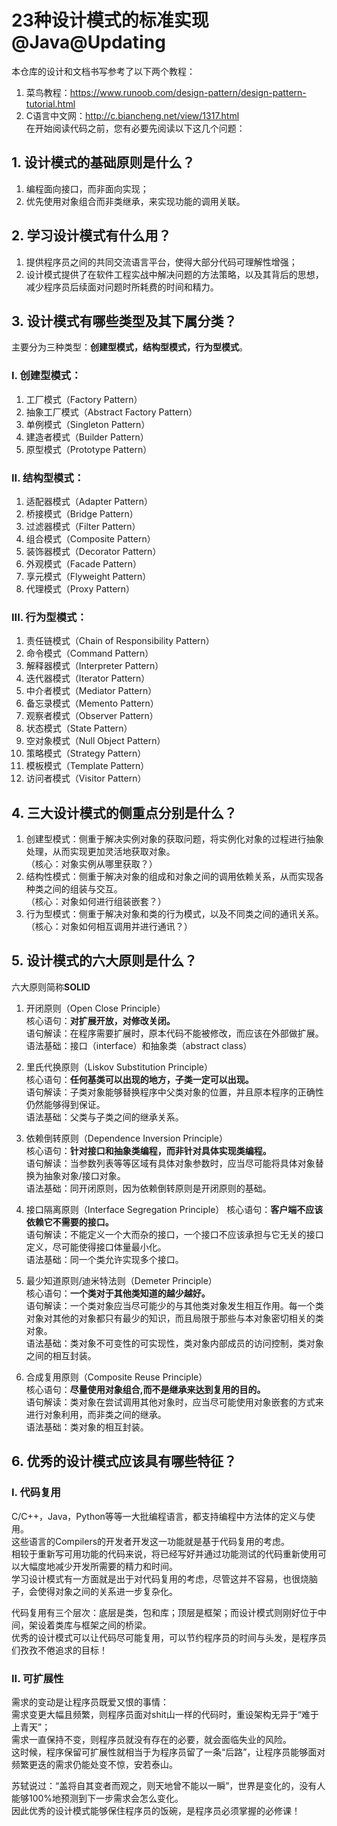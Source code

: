 # 23种设计模式的标准实现@Java@Updating
本仓库的设计和文档书写参考了以下两个教程：        
1. 菜鸟教程：https://www.runoob.com/design-pattern/design-pattern-tutorial.html      
2. C语言中文网：http://c.biancheng.net/view/1317.html         
在开始阅读代码之前，您有必要先阅读以下这几个问题：    
## 1. 设计模式的基础原则是什么？
1. 编程面向接口，而非面向实现；    
2. 优先使用对象组合而非类继承，来实现功能的调用关联。   
    
## 2. 学习设计模式有什么用？
1. 提供程序员之间的共同交流语言平台，使得大部分代码可理解性增强；    
2. 设计模式提供了在软件工程实战中解决问题的方法策略，以及其背后的思想，减少程序员后续面对问题时所耗费的时间和精力。   
    
## 3. 设计模式有哪些类型及其下属分类？
主要分为三种类型：**创建型模式，结构型模式，行为型模式**。    
    
### I. 创建型模式： 
1. 工厂模式（Factory Pattern）     
2. 抽象工厂模式（Abstract Factory Pattern）    
3. 单例模式（Singleton Pattern）    
4. 建造者模式（Builder Pattern）   
5. 原型模式（Prototype Pattern）    
    
### II. 结构型模式：    
1. 适配器模式（Adapter Pattern）    
2. 桥接模式（Bridge Pattern）     
3. 过滤器模式（Filter Pattern）    
4. 组合模式（Composite Pattern）    
5. 装饰器模式（Decorator Pattern）     
6. 外观模式（Facade Pattern）     
7. 享元模式（Flyweight Pattern）     
8. 代理模式（Proxy Pattern）    
    
### III. 行为型模式：     
1. 责任链模式（Chain of Responsibility Pattern）   
2. 命令模式（Command Pattern）    
3. 解释器模式（Interpreter Pattern）     
4. 迭代器模式（Iterator Pattern）    
5. 中介者模式（Mediator Pattern）    
6. 备忘录模式（Memento Pattern）    
7. 观察者模式（Observer Pattern）    
8. 状态模式（State Pattern）    
9. 空对象模式（Null Object Pattern）    
10. 策略模式（Strategy Pattern）    
11. 模板模式（Template Pattern）    
12. 访问者模式（Visitor Pattern）    

## 4. 三大设计模式的侧重点分别是什么？
1. 创建型模式：侧重于解决实例对象的获取问题，将实例化对象的过程进行抽象处理，从而实现更加灵活地获取对象。     
（核心：对象实例从哪里获取？）     
3. 结构性模式：侧重于解决对象的组成和对象之间的调用依赖关系，从而实现各种类之间的组装与交互。    
（核心：对象如何进行组装嵌套？）    
5. 行为型模式：侧重于解决对象和类的行为模式，以及不同类之间的通讯关系。    
（核心：对象如何相互调用并进行通讯？）    

## 5. 设计模式的六大原则是什么？   
六大原则简称**SOLID**
    
1. 开闭原则（Open Close Principle）        
核心语句：**对扩展开放，对修改关闭。**    
语句解读：在程序需要扩展时，原本代码不能被修改，而应该在外部做扩展。    
语法基础：接口（interface）和抽象类（abstract class）
     
2. 里氏代换原则（Liskov Substitution Principle）    
核心语句：**任何基类可以出现的地方，子类一定可以出现。**    
语句解读：子类对象能够替换程序中父类对象的位置，并且原本程序的正确性仍然能够得到保证。    
语法基础：父类与子类之间的继承关系。   
     
3. 依赖倒转原则（Dependence Inversion Principle）     
核心语句：**针对接口和抽象类编程，而非针对具体实现类编程。**    
语句解读：当参数列表等等区域有具体对象参数时，应当尽可能将具体对象替换为抽象对象/接口对象。    
语法基础：同开闭原则，因为依赖倒转原则是开闭原则的基础。    
    
4. 接口隔离原则（Interface Segregation Principle）
核心语句：**客户端不应该依赖它不需要的接口。**    
语句解读：不能定义一个大而杂的接口，一个接口不应该承担与它无关的接口定义，尽可能使得接口体量最小化。    
语法基础：同一个类允许实现多个接口。     
     
5. 最少知道原则/迪米特法则（Demeter Principle）    
核心语句：**一个类对于其他类知道的越少越好。**    
语句解读：一个类对象应当尽可能少的与其他类对象发生相互作用。每一个类对象对其他的对象都只有最少的知识，而且局限于那些与本对象密切相关的类对象。    
语法基础：类对象不可变性的可实现性，类对象内部成员的访问控制，类对象之间的相互封装。    
     
6. 合成复用原则（Composite Reuse Principle）    
核心语句：**尽量使用对象组合,而不是继承来达到复用的目的。**    
语句解读：类对象在尝试调用其他对象时，应当尽可能使用对象嵌套的方式来进行对象利用，而非类之间的继承。   
语法基础：类对象的相互封装。    

## 6. 优秀的设计模式应该具有哪些特征？
### I. 代码复用
C/C++，Java，Python等等一大批编程语言，都支持编程中方法体的定义与使用。      
这些语言的Compilers的开发者开发这一功能就是基于代码复用的考虑。     
相较于重新写可用功能的代码来说，将已经写好并通过功能测试的代码重新使用可以大幅度地减少开发所需要的精力和时间。      
学习设计模式有一方面就是出于对代码复用的考虑，尽管这并不容易，也很烧脑子，会使得对象之间的关系进一步复杂化。       
     
代码复用有三个层次：底层是类，包和库；顶层是框架；而设计模式则刚好位于中间，架设着类库与框架之间的桥梁。      
优秀的设计模式可以让代码尽可能复用，可以节约程序员的时间与头发，是程序员们孜孜不倦追求的目标！

### II. 可扩展性
需求的变动是让程序员既爱又恨的事情：      
需求变更大幅且频繁，则程序员面对shit山一样的代码时，重设架构无异于“难于上青天”；      
需求一直保持不变，则程序员就没有存在的必要，就会面临失业的风险。     
这时候，程序保留可扩展性就相当于为程序员留了一条“后路”，让程序员能够面对频繁更迭的需求仍能处变不惊，安若泰山。   
      
苏轼说过：“盖将自其变者而观之，则天地曾不能以一瞬”，世界是变化的，没有人能够100%地预测到下一步需求会怎么变化。       
因此优秀的设计模式能够保住程序员的饭碗，是程序员必须掌握的必修课！
